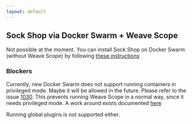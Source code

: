 ```yaml
---
layout: default
---
```


## Sock Shop via Docker Swarm + Weave Scope

Not possible at the moment. You can install Sock Shop on Docker Swarm (without Weave Scope) by following [these instructions](docker-swarm.md)

### Blockers

Currently, new Docker Swarm does not support running containers in privileged mode.
Maybe it will be allowed in the future.
Please refer to the issue [1030](https://github.com/docker/swarmkit/issues/1030#issuecomment-232299819).
This prevents running Weave Scope in a normal way, since it needs privileged mode.
A work around exists documented [here](https://github.com/weaveworks/scope-global-swarm-service)

Running global plugins is not supported either.
